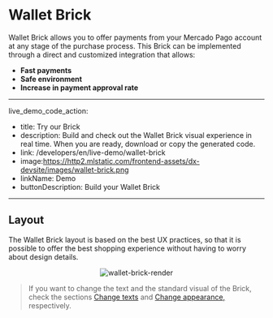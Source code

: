 # Wallet Brick

Wallet Brick allows you to offer payments from your Mercado Pago account at any stage of the purchase process. This Brick can be implemented through a direct and customized integration that allows:

* **Fast payments**
* **Safe environment**
* **Increase in payment approval rate**

---
live_demo_code_action:
 - title: Try our Brick
 - description: Build and check out the Wallet Brick visual experience in real time. When you are ready, download or copy the generated code.
 - link: /developers/en/live-demo/wallet-brick
 - image:https://http2.mlstatic.com/frontend-assets/dx-devsite/images/wallet-brick.png
 - linkName: Demo
 - buttonDescription: Build your Wallet Brick
---

## Layout 

The Wallet Brick layout is based on the best UX practices, so that it is possible to offer the best shopping experience without having to worry about design details.

<center>

![wallet-brick-render](checkout-bricks/wallet-brick-render-en.png)

</center>

> If you want to change the text and the standard visual of the Brick, check the sections [Change texts](/developers/en/docs/checkout-bricks/wallet-brick/additional-customization/change-texts) and [Change appearance,](/developers/en/docs/checkout-bricks/wallet-brick/additional-customization/change-appearance) respectively.